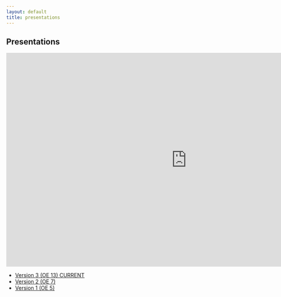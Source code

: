 ```yaml
---
layout: default
title: presentations
---
```


## Presentations

<iframe src="https://docs.google.com/presentation/d/e/2PACX-1vTfukFZqAqKzVnTcR673xlTxSDcRwkolWOXThSkU-oeq0dja9Dns_WpgjJPEp83cSou4S8U32w88s9S/embed?start=false&loop=false&delayms=3000" frameborder="0" width="960" height="569" allowfullscreen="true" mozallowfullscreen="true" webkitallowfullscreen="true"></iframe>

- [Version 3 (OE 13) CURRENT](https://docs.google.com/presentation/d/e/2PACX-1vTfukFZqAqKzVnTcR673xlTxSDcRwkolWOXThSkU-oeq0dja9Dns_WpgjJPEp83cSou4S8U32w88s9S/embed?start=false&loop=false&delayms=3000)
- [Version 2 (OE 7)](https://docs.google.com/presentation/d/e/2PACX-1vR1dPlYbhBLd7MNK0Syzx6cvporaqJmX8MhGRGcSCGdW5fqJyMB-sAE_-4uF2wVtS0guIR4nCPAYCFB/embed?start=false&loop=false&delayms=3000)
- [Version 1 (OE 5)](https://docs.google.com/presentation/d/1HD9zAsdqoQakc39Ctq5apIcNKSXslI5hHD6PoS9gqJg/edit?usp=sharing)
